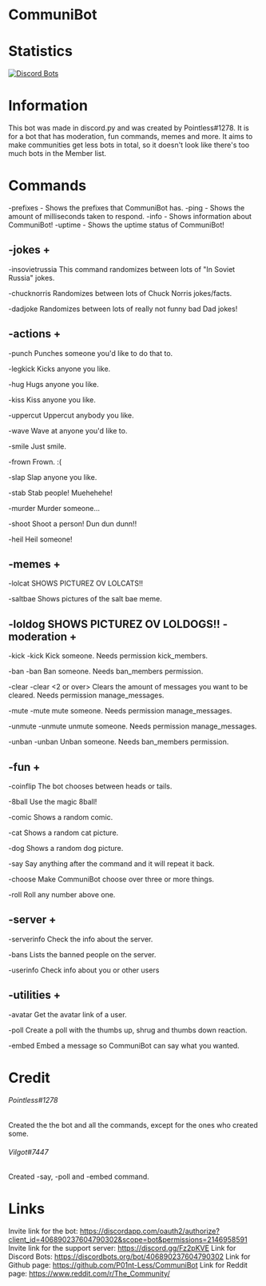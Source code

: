 # CommuniBot

Statistics
======
[![Discord Bots](https://discordbots.org/api/widget/406890237604790302.svg)](https://discordbots.org/bot/406890237604790302)

Information
=====
This bot was made in discord.py and was created by  Pointless#1278. It is for a bot that has moderation, fun commands, memes and more. It aims to make communities get less bots in total, so it doesn't look like there's too much bots in the Member list.

Commands
=====
-prefixes - Shows the prefixes that CommuniBot has.
-ping - Shows the amount of milliseconds taken to respond.
-info - Shows information about CommuniBot!
-uptime - Shows the uptime status of CommuniBot!

-jokes +
-----
-insovietrussia
This command randomizes between lots of "In Soviet Russia" jokes.

-chucknorris
Randomizes between lots of Chuck Norris jokes/facts.

-dadjoke
Randomizes between lots of really not funny bad Dad jokes!

-actions +
-----
-punch
Punches someone you'd like to do that to.

-legkick
Kicks anyone you like.

-hug
Hugs anyone you like.

-kiss
Kiss anyone you like.

-uppercut
Uppercut anybody you like.

-wave
Wave at anyone you'd like to.

-smile
Just smile.

-frown
Frown. :(

-slap
Slap anyone you like.

-stab
Stab people! Muehehehe!

-murder
Murder someone...

-shoot
Shoot a person! Dun dun dunn!!

-heil
Heil someone!

-memes +
-----

-lolcat
SHOWS PICTUREZ OV LOLCATS!!

-saltbae
Shows pictures of the salt bae meme.

-loldog
SHOWS PICTUREZ OV LOLDOGS!!
-moderation +
-----

-kick
-kick <username mentioned>
Kick someone.
Needs permission kick_members.

-ban
-ban <mentioned username>
Ban someone.
Needs ban_members permission.

-clear
-clear <2 or over>
Clears the amount of messages you want to be cleared.
Needs permission manage_messages.

-mute
-mute <username mentioned>
mute someone.
Needs permission manage_messages.

-unmute
-unmute <username mentioned>
unmute someone.
Needs permission manage_messages.

-unban
-unban <mentioned username>
Unban someone.
Needs ban_members permission.

-fun +
-----
-coinflip
The bot chooses between heads or tails.

-8ball
Use the magic 8ball!

-comic
Shows a random comic.

-cat
Shows a random cat picture.

-dog
Shows a random dog picture.

-say
Say anything after the command and it will repeat it back.

-choose
Make CommuniBot choose over three or more things.

-roll
Roll any number above one.

-server +
-----
-serverinfo
Check the info about the server.

-bans
Lists the banned people on the server.

-userinfo
Check info about you or other users

-utilities +
-----
-avatar
Get the avatar link of a user.

-poll
Create a poll with the thumbs up, shrug and thumbs down reaction.

-embed
Embed a message so CommuniBot can say what you wanted.

Credit
=====
###### Pointless#1278
Created the the bot and all the commands, except for the ones who created some.

###### Vilgot#7447
Created -say, -poll and -embed command.

Links
=====

Invite link for the bot: https://discordapp.com/oauth2/authorize?client_id=406890237604790302&scope=bot&permissions=2146958591
Invite link for the support server: https://discord.gg/Fz2pKVE
Link for Discord Bots: https://discordbots.org/bot/406890237604790302
Link for Github page: https://github.com/P01nt-Less/CommuniBot
Link for Reddit page: https://www.reddit.com/r/The_Community/